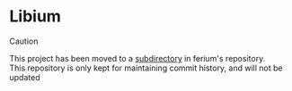 # Libium

> [!CAUTION]
> This project has been moved to a [subdirectory](https://github.com/gorilla-devs/ferium/tree/main/libium) in ferium's repository.  
> This repository is only kept for maintaining commit history, and will not be updated
